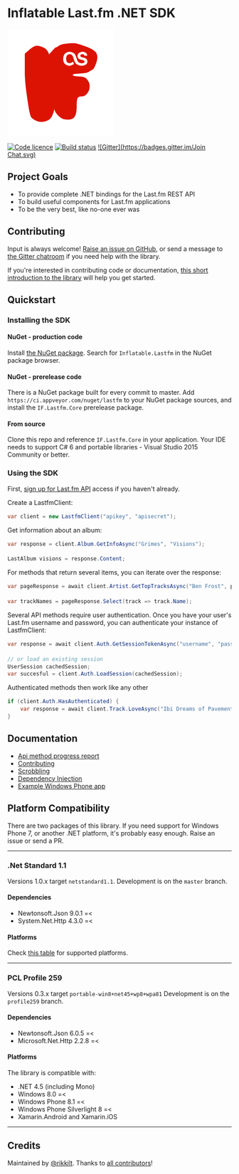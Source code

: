 # Inflatable Last.fm .NET SDK

![Project logo](./res/if-lastfm-logo-300.png)

[![Code licence](https://img.shields.io/badge/licence-MIT-blue.svg?style=flat)](LICENCE.md) [![Build status](https://ci.appveyor.com/api/projects/status/c8gg2cw4jibbsg3u)](https://ci.appveyor.com/project/rikkit/lastfm) [![Gitter](https://badges.gitter.im/Join Chat.svg)](https://gitter.im/inflatablefriends/lastfm?utm_source=badge&utm_medium=badge&utm_campaign=pr-badge)


## Project Goals

- To provide complete .NET bindings for the Last.fm REST API
- To build useful components for Last.fm applications
- To be the very best, like no-one ever was

## Contributing

Input is always welcome! [Raise an issue on GitHub](https://github.com/inflatablefriends/lastfm/issues), or send a message to [the Gitter chatroom](https://gitter.im/inflatablefriends/lastfm) if you need help with the library. 

If you're interested in contributing code or documentation, [this short introduction to the library](doc/contributing.md) will help you get started.

## Quickstart

### Installing the SDK

#### NuGet - production code

Install [the NuGet package](
https://www.nuget.org/packages/Inflatable.Lastfm/). Search for ```Inflatable.Lastfm``` in the NuGet package browser.

#### NuGet - prerelease code

There is a NuGet package built for every commit to master. Add ```https://ci.appveyor.com/nuget/lastfm``` to your NuGet package sources, and install the ```IF.Lastfm.Core``` prerelease package.

#### From source

Clone this repo and reference ```IF.Lastfm.Core``` in your application. Your IDE needs to support C# 6 and portable libraries - Visual Studio 2015 Community or better.

### Using the SDK

First, [sign up for Last.fm API](http://last.fm/api) access if you haven't already.

Create a LastfmClient:

```c#
var client = new LastfmClient("apikey", "apisecret");
```

Get information about an album:

```c#
var response = client.Album.GetInfoAsync("Grimes", "Visions");

LastAlbum visions = response.Content;
```

For methods that return several items, you can iterate over the response:

```c#
var pageResponse = await client.Artist.GetTopTracksAsync("Ben Frost", page: 5, itemsPerPage: 100);

var trackNames = pageResponse.Select(track => track.Name);
```

Several API methods require user authentication. Once you have your user's Last.fm username and password, you can authenticate your instance of LastfmClient:

```c#
var response = await client.Auth.GetSessionTokenAsync("username", "pass");

// or load an existing session
UserSession cachedSession;
var succesful = client.Auth.LoadSession(cachedSession);
```

Authenticated methods then work like any other

```c#
if (client.Auth.HasAuthenticated) {
	var response = await client.Track.LoveAsync("Ibi Dreams of Pavement (A Better Day)", "Broken Social Scene");
}
```

## Documentation

- [Api method progress report](PROGRESS.md)
- [Contributing](doc/contributing.md)
- [Scrobbling](doc/scrobbling.md)
- [Dependency Injection](doc/dependency-injection.md)
- [Example Windows Phone app](https://github.com/inflatablefriends/lastfm-samples)

## Platform Compatibility

There are two packages of this library. If you need support for Windows Phone 7, or another .NET platform, it's probably easy enough. Raise an issue or send a PR.

---

###  .Net Standard 1.1

Versions 1.0.x target ```netstandard1.1```. Development is on the ```master``` branch.

#### Dependencies

- Newtonsoft.Json 9.0.1 =<
- System.Net.Http 4.3.0 =<

#### Platforms

Check [this table](https://docs.microsoft.com/en-us/dotnet/articles/standard/library#net-platforms-support) for supported platforms.

---

### PCL Profile 259

Versions 0.3.x target ```portable-win8+net45+wp8+wpa81``` Development is on the ```profile259``` branch.

#### Dependencies

- Newtonsoft.Json 6.0.5 =<
- Microsoft.Net.Http 2.2.8 =<

#### Platforms

The library is compatible with:

- .NET 4.5 (including Mono)
- Windows 8.0 =<
- Windows Phone 8.1 =<
- Windows Phone Silverlight 8 =<
- Xamarin.Android and Xamarin.iOS

---

## Credits

Maintained by [@rikkilt](http://twitter.com/rikkilt).
Thanks to [all contributors](https://github.com/inflatablefriends/lastfm/graphs/contributors)!
